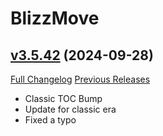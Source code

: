 # BlizzMove

## [v3.5.42](https://github.com/Kiatra/BlizzMove/tree/v3.5.42) (2024-09-28)
[Full Changelog](https://github.com/Kiatra/BlizzMove/compare/v3.5.41...v3.5.42) [Previous Releases](https://github.com/Kiatra/BlizzMove/releases)

- Classic TOC Bump  
- Update for classic era  
- Fixed a typo  
